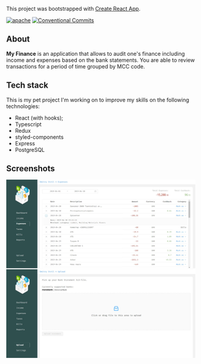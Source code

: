 This project was bootstrapped with [Create React App](https://github.com/facebook/create-react-app).

<a href="https://opensource.org/licenses/Apache-2.0"><img alt="apache" src="https://img.shields.io/badge/License-Apache%202.0-blue.svg" /></a>
[![Conventional Commits](https://img.shields.io/badge/Conventional%20Commits-1.0.0-yellow.svg)](https://conventionalcommits.org)

## About
**My Finance** is an application that allows to audit one's finance including income and expenses based on the bank statements.
You are able to review transactions for a period of time grouped by MCC code.

## Tech stack
This is my pet project I'm working on to improve my skills on the following technologies:
- React (with hooks);
- Typescript
- Redux
- styled-components
- Express
- PostgreSQL

## Screenshots
![alt expenses](https://github.com/dmitrystril/myfinance/blob/develop/screenshots/expenses.jpg)
![alt upload](https://github.com/dmitrystril/myfinance/blob/develop/screenshots/upload.jpg)
